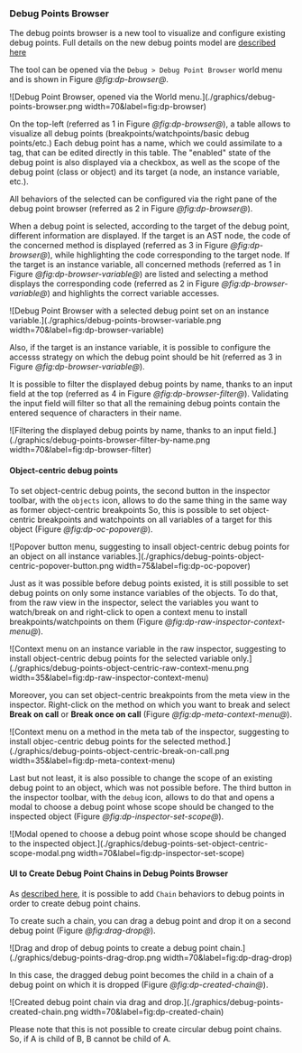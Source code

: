 ### Debug Points Browser

The debug points browser is a new tool to visualize and configure existing debug points.
Full details on the new debug points model are [described here](../basics/debug-points.md)

The tool can be opened via the `Debug > Debug Point Browser` world menu and is shown in Figure *@fig:dp-browser@*.

![Debug Point Browser, opened via the World menu.](./graphics/debug-points-browser.png width=70&label=fig:dp-browser)

On the top-left (referred as 1 in Figure *@fig:dp-browser@*), a table allows to visualize all debug points (breakpoints/watchpoints/basic debug points/etc.)
Each debug point has a name, which we could assimilate to a tag, that can be edited directly in this table.
The "enabled" state of the debug point is also displayed via a checkbox, as well as the scope of the debug point (class or object) and its target (a node, an instance variable, etc.).

All behaviors of the selected can be configured via the right pane of the debug point browser (referred as 2 in Figure *@fig:dp-browser@*).

When a debug point is selected, according to the target of the debug point, different information are displayed.
If the target is an AST node, the code of the concerned method is displayed (referred as 3 in Figure *@fig:dp-browser@*), while highlighting the code corresponding to the target node.
If the target is an instance variable, all concerned methods (referred as 1 in Figure *@fig:dp-browser-variable@*) are listed and selecting a method displays the corresponding code (referred as 2 in Figure *@fig:dp-browser-variable@*) and highlights the correct variable accesses.

![Debug Point Browser with a selected debug point set on an instance variable.](./graphics/debug-points-browser-variable.png width=70&label=fig:dp-browser-variable)

Also, if the target is an instance variable, it is possible to configure the accesss strategy on which the debug point should be hit (referred as 3 in Figure *@fig:dp-browser-variable@*).

It is possible to filter the displayed debug points by name, thanks to an input field at the top (referred as 4 in Figure *@fig:dp-browser-filter@*). Validating the input field will filter so that all the remaining debug points contain the entered sequence of characters in their name.

![Filtering the displayed debug points by name, thanks to an input field.](./graphics/debug-points-browser-filter-by-name.png width=70&label=fig:dp-browser-filter)

#### Object-centric debug points

To set object-centric debug points, the second button in the inspector toolbar, with the `objects` icon, allows to do the same thing in the same way as former object-centric breakpoints So, this is possible to set object-centric breakpoints and watchpoints on all variables of a target for this object (Figure *@fig:dp-oc-popover@*).

![Popover button menu, suggesting to insall object-centric debug points for an object on all instance variables.](./graphics/debug-points-object-centric-popover-button.png width=75&label=fig:dp-oc-popover)

Just as it was possible before debug points existed, it is still possible to set debug points on only some instance variables of the objects.
To do that, from the raw view in the inspector, select the variables you want to watch/break on and right-click to open a context menu to install breakpoints/watchpoints on them (Figure *@fig:dp-raw-inspector-context-menu@*).

![Context menu on an instance variable in the raw inspector, suggesting to install object-centric debug points for the selected variable only.](./graphics/debug-points-object-centric-raw-context-menu.png width=35&label=fig:dp-raw-inspector-context-menu)

Moreover, you can set object-centric breakpoints from the meta view in the inspector. Right-click on the method on which you want to break and select **Break on call** or **Break once on call** (Figure *@fig:dp-meta-context-menu@*).

![Context menu on a method in the meta tab of the inspector, suggesting to install objec-centric debug points for the selected method.](./graphics/debug-points-object-centric-break-on-call.png width=35&label=fig:dp-meta-context-menu)

Last but not least, it is also possible to change the scope of an existing debug point to an object, which was not possible before.
The third button in the inspector toolbar, with the `debug` icon, allows to do that and opens a modal to choose a debug point whose scope should be changed to the inspected object (Figure *@fig:dp-inspector-set-scope@*).

![Modal opened to choose a debug point whose scope should be changed to the inspected object.](./graphics/debug-points-set-object-centric-scope-modal.png width=70&label=fig:dp-inspector-set-scope)

#### UI to Create Debug Point Chains in Debug Points Browser

As [described here](../basics/debug-points.md), it is possible to add `Chain` behaviors to debug points in order to create debug point chains.

To create such a chain, you can drag a debug point and drop it on a second debug point (Figure *@fig:drag-drop@*).

![Drag and drop of debug points to create a debug point chain.](./graphics/debug-points-drag-drop.png width=70&label=fig:dp-drag-drop)

In this case, the dragged debug point becomes the child in a chain of a debug point on which it is dropped (Figure *@fig:dp-created-chain@*).

![Created debug point chain via drag and drop.](./graphics/debug-points-created-chain.png width=70&label=fig:dp-created-chain)

Please note that this is not possible to create circular debug point chains. So, if A is child of B, B cannot be child of A.




